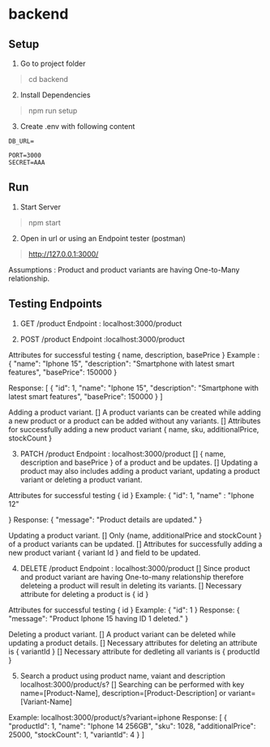 # backend
## Setup

1. Go to project folder

> cd backend

2. Install Dependencies

> npm run setup

3. Create .env with following content

````
DB_URL=

PORT=3000
SECRET=AAA
````

## Run

1. Start Server

> npm start

2. Open in url or using an Endpoint tester (postman)

> http://127.0.0.1:3000/

Assumptions : Product and product variants are having One-to-Many relationship. 

## Testing Endpoints
1. GET /product
Endpoint : localhost:3000/product

2. POST /product
Endpoint :localhost:3000/product

Attributes for successful testing { name, description, basePrice }
Example : 
{
    "name": "Iphone 15",
    "description": "Smartphone with latest smart features",
    "basePrice": 150000
}

Response: 
[
    {
        "id": 1,
        "name": "Iphone 15",
        "description": "Smartphone with latest smart features",
        "basePrice": 150000
    }
]

Adding a product variant.
[] A product variants can be created while adding a new product or a product can be added without any variants.
[] Attributes for successfully adding a new product variant { name, sku, additionalPrice, stockCount }

3. PATCH /product
Endpoint : localhost:3000/product
[] { name, description and basePrice } of a product and be updates.
[] Updating a product may also includes adding a product variant, updating a product variant or deleting a product variant.


Attributes for successful testing { id }
Example: 
{
   "id": 1,
   "name" : "Iphone 12"
    
}
Response:
{
    "message": "Product details are updated."
}

Updating a product variant.
[] Only {name, additionalPrice and stockCount } of a product variants can be updated.
[] Attributes for successfully adding a new product variant { variant Id } and field to be updated.




4. DELETE /product
Endpoint : localhost:3000/product
[] Since product and product variant are having One-to-many relationship therefore deleteing a product will result in deleting its variants.
[] Necessary attribute for deleting a product is { id }

Attributes for successful testing { id }
Example: 
{
    "id": 1
}
Response:
{
    "message": "Product Iphone 15 having ID 1 deleted."
}

Deleting a product variant.
[] A product variant can be deleted while updating a product details.
[] Necessary attributes for deleting an attribute is { variantId }
[] Necessary attribute for dedleting all variants is { productId }



5. Search a product using product name, vaiant and description
localhost:3000/product/s?
[] Searching can be performed with key name=[Product-Name], description=[Product-Description] or variant=[Variant-Name]


Example:
localhost:3000/product/s?variant=iphone
Response:
[
    {
        "productId": 1,
        "name": "Iphone 14 256GB",
        "sku": 1028,
        "additionalPrice": 25000,
        "stockCount": 1,
        "variantId": 4
    }
]